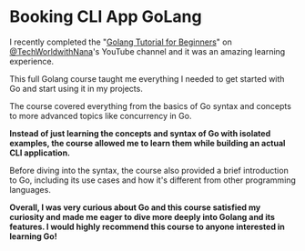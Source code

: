 # Booking CLI App GoLang

I recently completed the "[Golang Tutorial for Beginners](https://www.youtube.com/watch?v=yyUHQIec83I&ab_channel=TechWorldwithNana)" on [@TechWorldwithNana](https://www.youtube.com/%40TechWorldwithNana)'s YouTube channel and it was an amazing learning experience.

This full Golang course taught me everything I needed to get started with Go and start using it in my projects.

The course covered everything from the basics of Go syntax and concepts to more advanced topics like concurrency in Go.

**Instead of just learning the concepts and syntax of Go with isolated examples, the course allowed me to learn them while building an actual CLI application.**

Before diving into the syntax, the course also provided a brief introduction to Go, including its use cases and how it's different from other programming languages.

**Overall, I was very curious about Go and this course satisfied my curiosity and made me eager to dive more deeply into Golang and its features. I would highly recommend this course to anyone interested in learning Go!**
